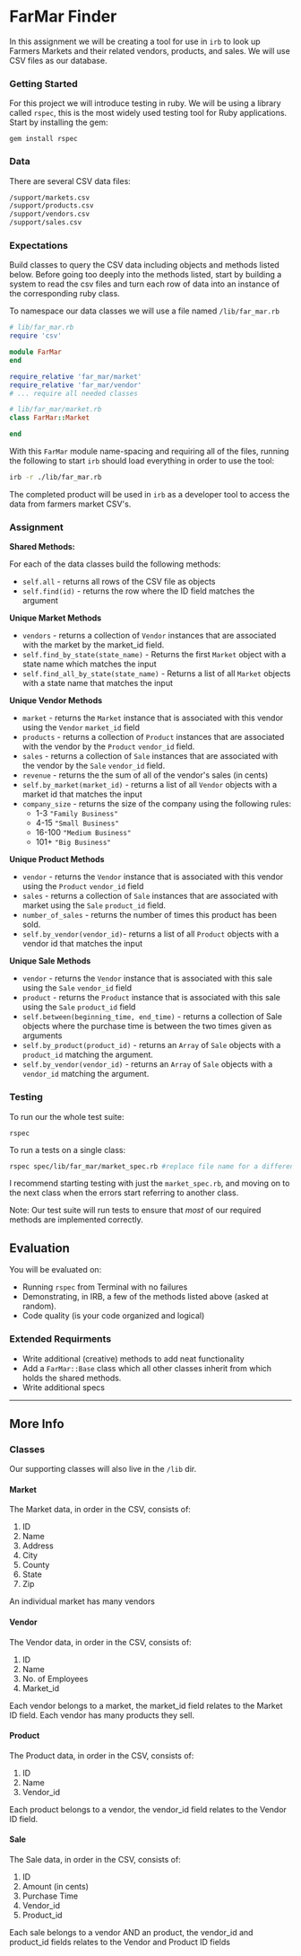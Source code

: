 # FarMar Finder

In this assignment we will be creating a tool for use in `irb` to look up Farmers Markets and their related vendors, products, and sales. We will use CSV files as our database.

### Getting Started

For this project we will introduce testing in ruby. We will be using a library called `rspec`, this is the most widely used testing tool for Ruby applications. Start by installing the gem:

```
gem install rspec
```

### Data

There are several CSV data files:

```sh
/support/markets.csv
/support/products.csv
/support/vendors.csv
/support/sales.csv
```    

### Expectations

Build classes to query the CSV data including objects and methods listed below. Before going too deeply into the methods listed, start by building a system to read the csv files and turn each row of data into an instance of the corresponding ruby class.

To namespace our data classes we will use a file named `/lib/far_mar.rb`

```rb
# lib/far_mar.rb
require 'csv'

module FarMar
end

require_relative 'far_mar/market'
require_relative 'far_mar/vendor'
# ... require all needed classes
```

```rb
# lib/far_mar/market.rb
class FarMar::Market

end
```

With this `FarMar` module name-spacing and requiring all of the files, running the following to start `irb` should load everything in order to use the tool:

```sh
irb -r ./lib/far_mar.rb
```

The completed product will be used in `irb` as a developer tool to access the data from farmers market CSV's.

### Assignment

**Shared Methods:**

For each of the data classes build the following methods:

- `self.all` - returns all rows of the CSV file as objects
- `self.find(id)` - returns the row where the ID field matches the argument

**Unique Market Methods**

- `vendors` - returns a collection of `Vendor` instances that are associated with the market by the market_id field.
- `self.find_by_state(state_name)` - Returns the first `Market` object with a state name which matches the input
- `self.find_all_by_state(state_name)` - Returns a list of all `Market` objects with a state name that matches the input

**Unique Vendor Methods**

- `market` - returns the `Market` instance that is associated with this vendor using the `Vendor` `market_id` field
- `products` - returns a collection of `Product` instances that are associated with the vendor by the `Product` `vendor_id` field.
- `sales` - returns a collection of `Sale` instances that are associated with the vendor by the `Sale` `vendor_id` field.
- `revenue` - returns the the sum of all of the vendor's sales (in cents)
- `self.by_market(market_id)` - returns a list of all `Vendor` objects with a market id that matches the input
- `company_size` - returns the size of the company using the following rules:
  - 1-3 `"Family Business"`
  - 4-15 `"Small Business"`
  - 16-100 `"Medium Business"`
  - 101+ `"Big Business"`

**Unique Product Methods**

- `vendor` - returns the `Vendor` instance that is associated with this vendor using the `Product` `vendor_id` field
- `sales` - returns a collection of `Sale` instances that are associated with market using the `Sale` `product_id` field.
- `number_of_sales` - returns the number of times this product has been sold.
- `self.by_vendor(vendor_id)`- returns a list of all `Product` objects with a vendor id that matches the input


**Unique Sale Methods**

- `vendor` - returns the `Vendor` instance that is associated with this sale using the `Sale` `vendor_id` field
- `product` - returns the `Product` instance that is associated with this sale using the `Sale` `product_id` field
- `self.between(beginning_time, end_time)` - returns a collection of Sale objects where the purchase time is between the two times given as arguments
- `self.by_product(product_id)` - returns an `Array` of `Sale` objects with a `product_id` matching the argument.
- `self.by_vendor(vendor_id)` - returns an `Array` of `Sale` objects with a `vendor_id` matching the argument.

### Testing

To run our the whole test suite:

```
rspec
```

To run a tests on a single class:

```sh
rspec spec/lib/far_mar/market_spec.rb #replace file name for a different class
```

I recommend starting testing with just the `market_spec.rb`, and moving on to the next class when the errors start referring to another class.

Note: Our test suite will run tests to ensure that *most* of our required methods are implemented correctly.

## Evaluation

You will be evaluated on:

- Running `rspec` from Terminal with no failures
- Demonstrating, in IRB, a few of the methods listed above (asked at random).
- Code quality (is your code organized and logical)

### Extended Requirments

- Write additional (creative) methods to add neat functionality
- Add a `FarMar::Base` class which all other classes inherit from which holds the shared methods.
- Write additional specs


---------

## More Info

### Classes

Our supporting classes will also live in the `/lib` dir.

#### Market

The Market data, in order in the CSV, consists of:

1. ID
2. Name
3. Address
4. City
5. County
6. State
7. Zip

An individual market has many vendors

#### Vendor

The Vendor data, in order in the CSV, consists of:

1. ID
2. Name
3. No. of Employees
4. Market_id

Each vendor belongs to a market, the market_id field relates to the Market ID field.
Each vendor has many products they sell.

#### Product

The Product data, in order in the CSV, consists of:

1. ID
2. Name
3. Vendor_id

Each product belongs to a vendor, the vendor_id field relates to the Vendor ID field.

#### Sale

The Sale data, in order in the CSV, consists of:

1. ID
2. Amount (in cents)
3. Purchase Time
4. Vendor_id
5. Product_id

Each sale belongs to a vendor AND an product, the vendor_id and product_id fields relates to the Vendor and Product ID fields
